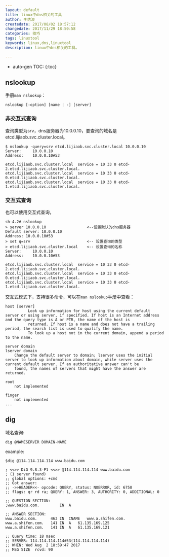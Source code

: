 ```yaml
---
layout: default
title: linux中dns相关的工具
author: 李佶澳
createdate: 2017/08/02 18:57:12
changedate: 2017/11/29 18:50:58
categories: 技巧
tags: linuxtool
keywords: linux,dns,linuxtool
description: linux中dns相关的工具。

---
```


* auto-gen TOC:
{:toc}

## nslookup 

手册`man nslookup`：

	nslookup [-option] [name | -] [server]

### 非交互式查询

查询类型为srv，dns服务器为10.0.0.10，要查询的域名是etcd.lijiaob.svc.cluster.local。

	$ nslookup -query=srv etcd.lijiaob.svc.cluster.local 10.0.0.10
	Server:		10.0.0.10
	Address:	10.0.0.10#53
	
	etcd.lijiaob.svc.cluster.local	service = 10 33 0 etcd-2.etcd.lijiaob.svc.cluster.local.
	etcd.lijiaob.svc.cluster.local	service = 10 33 0 etcd-0.etcd.lijiaob.svc.cluster.local.
	etcd.lijiaob.svc.cluster.local	service = 10 33 0 etcd-1.etcd.lijiaob.svc.cluster.local.

### 交互式查询

也可以使用交互式查询，

	sh-4.2# nslookup 
	> server 10.0.0.10                  <--设置默认的dns服务器
	Default server: 10.0.0.10
	Address: 10.0.0.10#53
	> set q=srv                         <-- 设置查询的类型
	> etcd.lijiaob.svc.cluster.local    <-- 设置查询的名称
	Server:		10.0.0.10
	Address:	10.0.0.10#53

	etcd.lijiaob.svc.cluster.local	service = 10 33 0 etcd-2.etcd.lijiaob.svc.cluster.local.
	etcd.lijiaob.svc.cluster.local	service = 10 33 0 etcd-0.etcd.lijiaob.svc.cluster.local.
	etcd.lijiaob.svc.cluster.local	service = 10 33 0 etcd-1.etcd.lijiaob.svc.cluster.local.

交互式模式下，支持很多命令，可以在`man nslookup`手册中查看：

	host [server]
	          Look up information for host using the current default server or using server, if specified. If host is an Internet address and the query type is A or PTR, the name of the host is
	          returned. If host is a name and does not have a trailing period, the search list is used to qualify the name.
	          To look up a host not in the current domain, append a period to the name.
	
	server domain
	lserver domain
	    Change the default server to domain; lserver uses the initial server to look up information about domain, while server uses the current default server. If an authoritative answer can't be
	    found, the names of servers that might have the answer are returned.
	
	root
	    not implemented
	
	finger
	    not implemented
	...


## dig

域名查询:

	dig @NAMESERVER DOMAIN-NAME

example:

	$dig @114.114.114.114 www.baidu.com
	
	; <<>> DiG 9.8.3-P1 <<>> @114.114.114.114 www.baidu.com
	; (1 server found)
	;; global options: +cmd
	;; Got answer:
	;; ->>HEADER<<- opcode: QUERY, status: NOERROR, id: 6758
	;; flags: qr rd ra; QUERY: 1, ANSWER: 3, AUTHORITY: 0, ADDITIONAL: 0
	
	;; QUESTION SECTION:
	;www.baidu.com.			IN	A
	
	;; ANSWER SECTION:
	www.baidu.com.		463	IN	CNAME	www.a.shifen.com.
	www.a.shifen.com.	141	IN	A	61.135.169.125
	www.a.shifen.com.	141	IN	A	61.135.169.121
	
	;; Query time: 18 msec
	;; SERVER: 114.114.114.114#53(114.114.114.114)
	;; WHEN: Wed Aug  2 18:59:47 2017
	;; MSG SIZE  rcvd: 90
